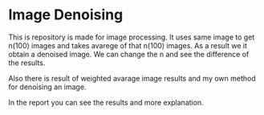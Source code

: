 # Image Denoising
This is repository is made for image processing.
It uses same image to get n(100) images and takes avarege of  that n(100) images. 
As a result we it obtain a denoised image.
We can change the n and see the difference of the results.

Also there is result of weighted avarage image results and my own method for denoising an image.

In the report you can see the results and more explanation.
